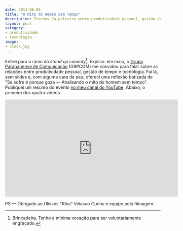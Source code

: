```yaml
---
date: 2013-06-05
title: "O Mito do Homem Sem Tempo"
description: Trechos da palestra sobre produtividade pessoal, gestão de tempo e tecnologia dada ao GRPCOM, em Curitiba
layout: post
category: 
- produtividade
- tecnologia
image:
- clock.jpg
---
```


Entrei para o ramo da *stand up comedy*[^1]. Explico: em maio, o [Grupo Parananense de Comunicação](http://www.grpcom.com.br/) (GRPCOM) me convidou para falar sobre as relações entre produtividade pessoal, gestão de tempo e tecnologia. Fui lá, sem slides e, com alguma cara de pau, ofereci uma reflexão batizada de "Se sofre é porque goza — Analisando o mito do homem sem tempo". Publiquei um resumo do evento [no meu canal do YouTube](https://www.youtube.com/user/eduardofernandex). Abaixo, o primeiro dos quatro vídeos.

<iframe width="560" height="315" src="http://www.youtube.com/embed/88-PnM89-d8" frameborder="0" allowfullscreen></iframe>

PS — Obrigado ao Ulisses "Riba" Velasco Cunha e equipe pela filmagem.

[^1]: Brincadeira. Tenho a mínima vocação para ser voluntariamente engraçado.